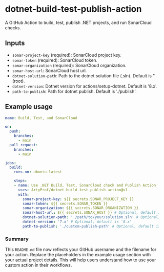 # dotnet-build-test-publish-action
A GitHub Action to build, test, publish .NET projects, and run SonarCloud checks.

## Inputs

- `sonar-project-key` (required): SonarCloud project key.
- `sonar-token` (required): SonarCloud token.
- `sonar-organization` (required): SonarCloud organization.
- `sonar-host-url`: SonarCloud host url.
- `dotnet-solution-path`: Path to the dotnet solution file (.sln). Default is '' (root).
- `dotnet-version`: Dotnet version for actions/setup-dotnet. Default is '8.x'.
- `path-to-publish`: Path for dotnet publish. Default is './publish'.

## Example usage

```yaml
name: Build, Test, and SonarCloud

on:
  push:
    branches:
      - main
  pull_request:
    branches:
      - main

jobs:
  build:
    runs-on: ubuntu-latest

    steps:
    - name: Use .NET Build, Test, SonarCloud check and Publish Action
      uses: ArtyProf/dotnet-build-test-publish-action@v1
      with:
        sonar-project-key: ${{ secrets.SONAR_PROJECT_KEY }}
        sonar-token: ${{ secrets.SONAR_TOKEN }}
        sonar-organization: ${{ secrets.SONAR_ORGANIZATION }}
        sonar-host-url: ${{ secrets.SONAR_HOST }} # Optional, default is 'https://sonarcloud.io'
        dotnet-solution-path: './path/to/your/solution.sln' # Optional, default is '' (root)
        dotnet-version: '7.x' # Optional, default is '8.x'
        path-to-publish: './custom-publish-path' # Optional, default is './publish'
```

### Summary

This `README.md` file now reflects your GitHub username and the filename for your action. Replace the placeholders in the example usage section with your actual project details. This will help users understand how to use your custom action in their workflows.
